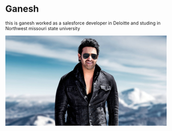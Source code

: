 # Ganesh

this is ganesh worked as a salesforce developer in Deloitte and studing in Northwest missouri state university

![Prabhas](prabhas.jpg)